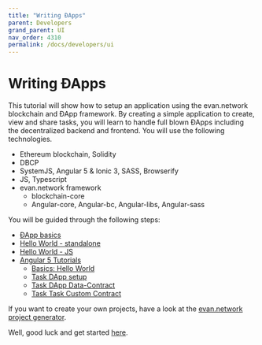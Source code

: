 ```yaml
---
title: "Writing ÐApps"
parent: Developers
grand_parent: UI
nav_order: 4310
permalink: /docs/developers/ui
---
```


# Writing ÐApps
This tutorial will show how to setup an application using the evan.network blockchain and ÐApp framework.
By creating a simple application to create, view and share tasks, you will learn to handle full blown
ÐApps including the decentralized backend and frontend. You will use the following technologies.
  - Ethereum blockchain, Solidity
  - DBCP
  - SystemJS, Angular 5 & Ionic 3, SASS, Browserify
  - JS, Typescript
  - evan.network framework
    - blockchain-core
    - Angular-core, Angular-bc, Angular-libs, Angular-sass

You will be guided through the following steps:
- [ÐApp basics](/docs/developers/ui/basics.html)
- [Hello World - standalone](/docs/developers/ui/standalone.html)
- [Hello World - JS](/docs/developers/ui/js-hello-world.html)
- [Angular 5 Tutorials](/docs/developers/ui/angular/angular.html)
  - [Basics: Hello World](/docs/developers/ui/angular/hello-world.html)
  - [Task DApp setup](/docs/developers/ui/angular/task.html)
  - [Task DApp Data-Contract](/docs/developers/ui/angular/task-data-contract.html)
  - [Task Task Custom Contract](/docs/developers/ui/angular/task-custom-contract.html)

If you want to create your own projects, have a look at the [evan.network project generator](/docs/developers/tooling/generator-evan.html).

Well, good luck and get started [here](/docs/developers/ui/basics.html).
